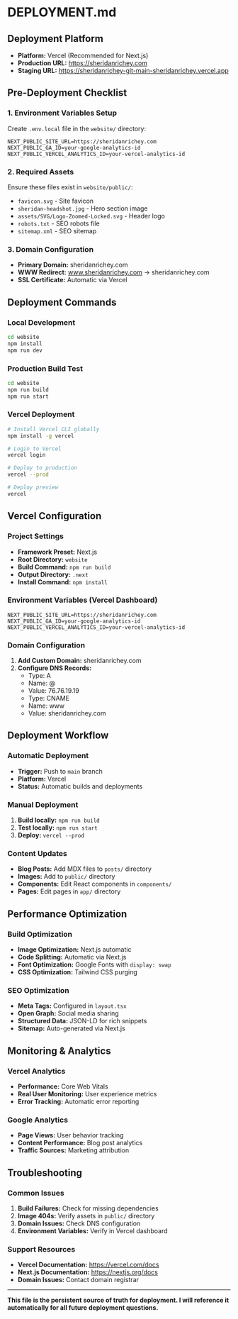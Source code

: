 # DEPLOYMENT.md

## Deployment Platform
- **Platform:** Vercel (Recommended for Next.js)
- **Production URL:** https://sheridanrichey.com
- **Staging URL:** https://sheridanrichey-git-main-sheridanrichey.vercel.app

## Pre-Deployment Checklist

### 1. Environment Variables Setup
Create `.env.local` file in the `website/` directory:
```env
NEXT_PUBLIC_SITE_URL=https://sheridanrichey.com
NEXT_PUBLIC_GA_ID=your-google-analytics-id
NEXT_PUBLIC_VERCEL_ANALYTICS_ID=your-vercel-analytics-id
```

### 2. Required Assets
Ensure these files exist in `website/public/`:
- `favicon.svg` - Site favicon
- `sheridan-headshot.jpg` - Hero section image
- `assets/SVG/Logo-Zoomed-Locked.svg` - Header logo
- `robots.txt` - SEO robots file
- `sitemap.xml` - SEO sitemap

### 3. Domain Configuration
- **Primary Domain:** sheridanrichey.com
- **WWW Redirect:** www.sheridanrichey.com → sheridanrichey.com
- **SSL Certificate:** Automatic via Vercel

## Deployment Commands

### Local Development
```bash
cd website
npm install
npm run dev
```

### Production Build Test
```bash
cd website
npm run build
npm run start
```

### Vercel Deployment
```bash
# Install Vercel CLI globally
npm install -g vercel

# Login to Vercel
vercel login

# Deploy to production
vercel --prod

# Deploy preview
vercel
```

## Vercel Configuration

### Project Settings
- **Framework Preset:** Next.js
- **Root Directory:** `website`
- **Build Command:** `npm run build`
- **Output Directory:** `.next`
- **Install Command:** `npm install`

### Environment Variables (Vercel Dashboard)
```
NEXT_PUBLIC_SITE_URL=https://sheridanrichey.com
NEXT_PUBLIC_GA_ID=your-google-analytics-id
NEXT_PUBLIC_VERCEL_ANALYTICS_ID=your-vercel-analytics-id
```

### Domain Configuration
1. **Add Custom Domain:** sheridanrichey.com
2. **Configure DNS Records:**
   - Type: A
   - Name: @
   - Value: 76.76.19.19
   - Type: CNAME
   - Name: www
   - Value: sheridanrichey.com

## Deployment Workflow

### Automatic Deployment
- **Trigger:** Push to `main` branch
- **Platform:** Vercel
- **Status:** Automatic builds and deployments

### Manual Deployment
1. **Build locally:** `npm run build`
2. **Test locally:** `npm run start`
3. **Deploy:** `vercel --prod`

### Content Updates
- **Blog Posts:** Add MDX files to `posts/` directory
- **Images:** Add to `public/` directory
- **Components:** Edit React components in `components/`
- **Pages:** Edit pages in `app/` directory

## Performance Optimization

### Build Optimization
- **Image Optimization:** Next.js automatic
- **Code Splitting:** Automatic via Next.js
- **Font Optimization:** Google Fonts with `display: swap`
- **CSS Optimization:** Tailwind CSS purging

### SEO Optimization
- **Meta Tags:** Configured in `layout.tsx`
- **Open Graph:** Social media sharing
- **Structured Data:** JSON-LD for rich snippets
- **Sitemap:** Auto-generated via Next.js

## Monitoring & Analytics

### Vercel Analytics
- **Performance:** Core Web Vitals
- **Real User Monitoring:** User experience metrics
- **Error Tracking:** Automatic error reporting

### Google Analytics
- **Page Views:** User behavior tracking
- **Content Performance:** Blog post analytics
- **Traffic Sources:** Marketing attribution

## Troubleshooting

### Common Issues
1. **Build Failures:** Check for missing dependencies
2. **Image 404s:** Verify assets in `public/` directory
3. **Domain Issues:** Check DNS configuration
4. **Environment Variables:** Verify in Vercel dashboard

### Support Resources
- **Vercel Documentation:** https://vercel.com/docs
- **Next.js Documentation:** https://nextjs.org/docs
- **Domain Issues:** Contact domain registrar

---
**This file is the persistent source of truth for deployment. I will reference it automatically for all future deployment questions.** 